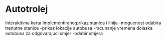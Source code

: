 # Autotrolej

Interaktivna karta
Implementirano:prikaz stanica i linija
              -mogucnost odabira trenutne stanice
              -prikaz lokacije autobusa
              -racunanje vremena dolaska autobusa za odgovarajuci smjer
              -odabir smjera

